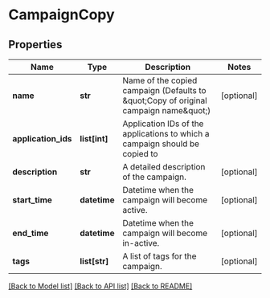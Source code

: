 # CampaignCopy

## Properties
Name | Type | Description | Notes
------------ | ------------- | ------------- | -------------
**name** | **str** | Name of the copied campaign (Defaults to \&quot;Copy of original campaign name\&quot;) | [optional] 
**application_ids** | **list[int]** | Application IDs of the applications to which a campaign should be copied to | 
**description** | **str** | A detailed description of the campaign. | [optional] 
**start_time** | **datetime** | Datetime when the campaign will become active. | [optional] 
**end_time** | **datetime** | Datetime when the campaign will become in-active. | [optional] 
**tags** | **list[str]** | A list of tags for the campaign. | [optional] 

[[Back to Model list]](../README.md#documentation-for-models) [[Back to API list]](../README.md#documentation-for-api-endpoints) [[Back to README]](../README.md)


